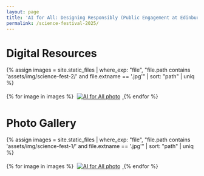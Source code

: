 ```yaml
---
layout: page
title: 'AI for All: Designing Responsibly (Public Engagement at Edinburgh Science Festival 2025)'
permalink: /science-festival-2025/
---
```


# Digital Resources 

{% assign images = site.static_files 
  | where_exp: "file", "file.path contains 'assets/img/science-fest-2/' and file.extname == '.jpg'" 
  | sort: "path" 
  | uniq 
%}
<div class="gallery">
  {% for image in images %}
    <a href="{{ site.baseurl }}{{ image.path }}">
      <img src="{{ site.baseurl }}{{ image.path }}" alt="AI for All photo" style="max-width: 200px; margin: 5px;">
    </a>
  {% endfor %}
</div>

# Photo Gallery

{% assign images = site.static_files 
  | where_exp: "file", "file.path contains 'assets/img/science-fest-1/' and file.extname == '.jpg'" 
  | sort: "path" 
  | uniq 
%}
<div class="gallery">
  {% for image in images %}
    <a href="{{ site.baseurl }}{{ image.path }}">
      <img src="{{ site.baseurl }}{{ image.path }}" alt="AI for All photo" style="max-width: 200px; margin: 5px;">
    </a>
  {% endfor %}
</div>
